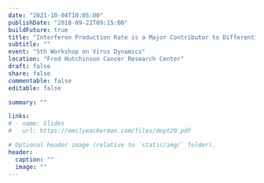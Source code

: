 ```yaml
---
date: "2021-10-04T10:05:00"
publishDate: "2018-09-22T09:15:00"
buildFuture: true 
title: "Interferon Production Rate is a Major Contributor to Differential Strain-Specific Immunodynamics"
subtitle: ""
event: "5th Workshop on Virus Dynamics"
location: "Fred Hutchinson Cancer Research Center"
draft: false  
share: false
commentable: false
editable: false

summary: ""

links:
# - name: Slides
#   url: https://emilyeackerman.com/files/dept20.pdf

# Optional header image (relative to `static/img/` folder).
header:
  caption: ""
  image: ""
---
```



